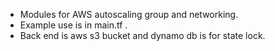 * Modules for AWS autoscaling group and networking.
* Example use is in main.tf .
* Back end is aws s3 bucket and dynamo db is for state lock.
